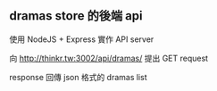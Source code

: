 ## dramas store 的後端 api

使用 NodeJS + Express 實作 API server

向 http://thinkr.tw:3002/api/dramas/ 提出 GET request

response 回傳 json 格式的 dramas list
